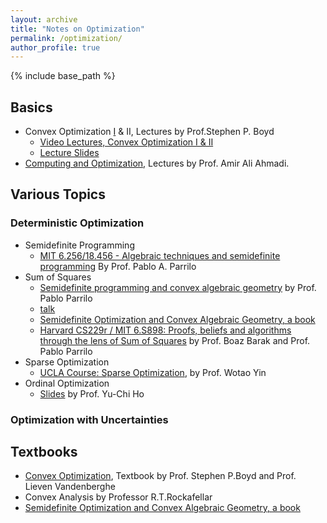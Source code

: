 ```yaml
---
layout: archive
title: "Notes on Optimization"
permalink: /optimization/
author_profile: true
---
```


{% include base_path %}

## Basics
- Convex Optimization [I](http://stanford.edu/class/ee364a/index.html) & II, Lectures by Prof.Stephen P. Boyd
	- [Video Lectures, Convex Optimization I & II](https://www.youtube.com/playlist?list=PL3D9A62846A129C47)
    - [Lecture Slides](http://stanford.edu/class/ee364a/lectures.html)
- [Computing and Optimization](http://aaa.princeton.edu/orf363), Lectures by Prof. Amir Ali Ahmadi.


## Various Topics
### Deterministic Optimization
- Semidefinite Programming
	- [MIT 6.256/18.456 - Algebraic techniques and semidefinite programming](https://learning-modules.mit.edu/materials/index.html?uuid=/course/6/sp19/6.256#materials) By Prof. Pablo A. Parrilo
- Sum of Squares 
	- [Semidefinite programming and convex algebraic geometry](http://www.mit.edu/~parrilo/pubs/talkfiles/FoCM.pdf) by Prof. Pablo Parrilo
	- [talk](http://www.mit.edu/~parrilo/pubs/talkfiles/Eckman.pdf)
	- [Semidefinite Optimization and Convex Algebraic Geometry, a book](http://www.mit.edu/~parrilo/sdocag/)
	- [Harvard CS229r / MIT 6.S898: Proofs, beliefs and algorithms through the lens of Sum of Squares](https://www.boazbarak.org/sos/) by Prof. Boaz Barak and Prof. Pablo Parrilo 
- Sparse Optimization
	- [UCLA Course: Sparse Optimization](http://www.math.ucla.edu/~wotaoyin/summer2013/), by Prof. Wotao Yin
- Ordinal Optimization
    - [Slides](http://people.seas.harvard.edu/~ho/DEDS/OO/OOTOC.html) by Prof. Yu-Chi Ho

### Optimization with Uncertainties


## Textbooks
- [Convex Optimization](http://web.stanford.edu/~boyd/cvxbook/bv_cvxbook.pdf), Textbook by Prof. Stephen P.Boyd and Prof. Lieven Vandenberghe
- Convex Analysis by Professor R.T.Rockafellar
- [Semidefinite Optimization and Convex Algebraic Geometry, a book](http://www.mit.edu/~parrilo/sdocag/)